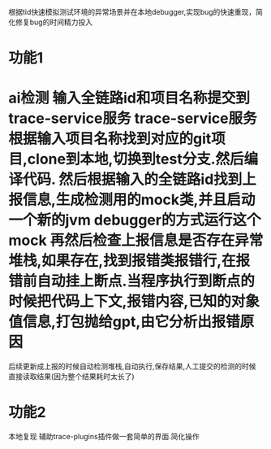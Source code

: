
根据tid快速模拟测试环境的异常场景并在本地debugger,实现bug的快速重现，简化修复bug的时间精力投入

功能1
========
ai检测
输入全链路id和项目名称提交到trace-service服务 
trace-service服务根据输入项目名称找到对应的git项目,clone到本地,切换到test分支.然后编译代码.
然后根据输入的全链路id找到上报信息,生成检测用的mock类,并且启动一个新的jvm debugger的方式运行这个mock
再然后检查上报信息是否存在异常堆栈,如果存在,找到报错类报错行,在报错前自动挂上断点.当程序执行到断点的时候把代码上下文,报错内容,已知的对象值信息,打包抛给gpt,由它分析出报错原因
========
  后续更新成上报的时候自动检测堆栈,自动执行,保存结果,人工提交的检测的时候 直接读取结果(因为整个结果耗时太长了)


功能2
========
本地复现
辅助trace-plugins插件做一套简单的界面.简化操作



